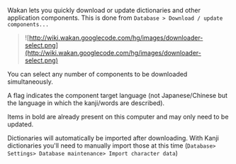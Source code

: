 Wakan lets you quickly download or update dictionaries and other application components. This is done from `Database > Download / update components...`

> ![http://wiki.wakan.googlecode.com/hg/images/downloader-select.png](http://wiki.wakan.googlecode.com/hg/images/downloader-select.png)

You can select any number of components to be downloaded simultaneously.

A flag indicates the component target language (not Japanese/Chinese but the language in which the kanji/words are described).

Items in bold are already present on this computer and may only need to be updated.

Dictionaries will automatically be imported after downloading. With Kanji dictionaries you'll need to manually import those at this time (`Database> Settings> Database maintenance> Import character data`)